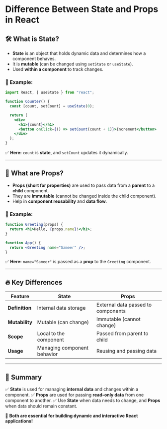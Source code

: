# Difference Between State and Props in React

## 🛠 What is **State**?
- **State** is an object that holds dynamic data and determines how a component behaves.
- It is **mutable** (can be changed using `setState` or `useState`).
- Used **within a component** to track changes.

### 🔹 Example:
```jsx
import React, { useState } from "react";

function Counter() {
  const [count, setCount] = useState(0);

  return (
    <div>
      <h1>{count}</h1>
      <button onClick={() => setCount(count + 1)}>Increment</button>
    </div>
  );
}
```
✅ **Here:** `count` is **state**, and `setCount` updates it dynamically.

---

## 🎁 What are **Props**?
- **Props (short for properties)** are used to pass data from a **parent** to a **child** component.
- They are **immutable** (cannot be changed inside the child component).
- Help in **component reusability** and **data flow**.

### 🔹 Example:
```jsx
function Greeting(props) {
  return <h1>Hello, {props.name}!</h1>;
}

function App() {
  return <Greeting name="Sameer" />;
}
```
✅ **Here:** `name="Sameer"` is passed as a **prop** to the `Greeting` component.

---

## 🔥 Key Differences
| Feature  | State  | Props  |
|----------|--------|--------|
| **Definition** | Internal data storage | External data passed to components |
| **Mutability** | Mutable (can change) | Immutable (cannot change) |
| **Scope** | Local to the component | Passed from parent to child |
| **Usage** | Managing component behavior | Reusing and passing data |

---

## 🎯 Summary
✅ **State** is used for managing **internal data** and changes within a component.
✅ **Props** are used for passing **read-only data** from one component to another.
✅ Use **State** when data needs to change, and **Props** when data should remain constant.

🚀 **Both are essential for building dynamic and interactive React applications!**

